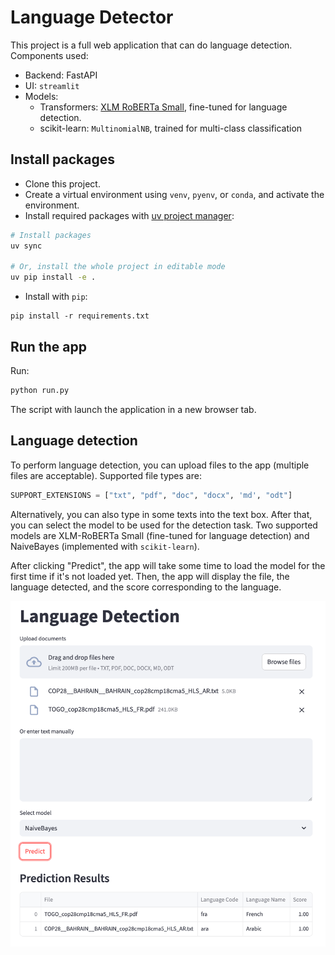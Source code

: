 # Language Detector

This project is a full web application that can do language detection. Components used:
- Backend: FastAPI
- UI: `streamlit`
- Models:
    - Transformers: [XLM RoBERTa Small](https://huggingface.co/Unbabel/xlm-roberta-comet-small), fine-tuned for language detection.
    - scikit-learn: `MultinomialNB`, trained for multi-class classification


## Install packages
- Clone this project.
- Create a virtual environment using `venv`, `pyenv`, or `conda`, and activate the environment.
- Install required packages with [uv project manager](https://docs.astral.sh/uv/#installation):

```bash
# Install packages
uv sync

# Or, install the whole project in editable mode
uv pip install -e .
```

- Install with `pip`:

```
pip install -r requirements.txt
```

## Run the app

Run:

```bash
python run.py
```

The script with launch the application in a new browser tab.

## Language detection

To perform language detection, you can upload files to the app (multiple files are acceptable). Supported file types are:

```python
SUPPORT_EXTENSIONS = ["txt", "pdf", "doc", "docx", 'md', "odt"]
```

Alternatively, you can also type in some texts into the text box. After that, you can select the model to be used for the detection task. Two supported models are XLM-RoBERTa Small (fine-tuned for language detection) and NaiveBayes (implemented with `scikit-learn`).

After clicking "Predict", the app will take some time to load the model for the first time if it's not loaded yet. Then, the app will display the file, the language detected, and the score corresponding to the language.

![](./assets/demo.png)